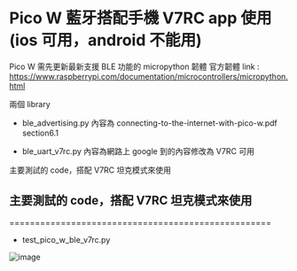 
   
# Pico W 藍牙搭配手機 V7RC app 使用 (ios 可用，android 不能用) 

Pico W 需先更新最新支援 BLE 功能的 micropython 韌體
官方韌體 link : 
https://www.raspberrypi.com/documentation/microcontrollers/micropython.html

兩個 library 
- ble_advertising.py 
內容為 connecting-to-the-internet-with-pico-w.pdf section6.1 

- ble_uart_v7rc.py
內容為網路上 google 到的內容修改為 V7RC 可用


主要測試的 code，搭配 V7RC 坦克模式來使用


## 主要測試的 code，搭配 V7RC 坦克模式來使用
===================================================
- test_pico_w_ble_v7rc.py

![image](example.png)


